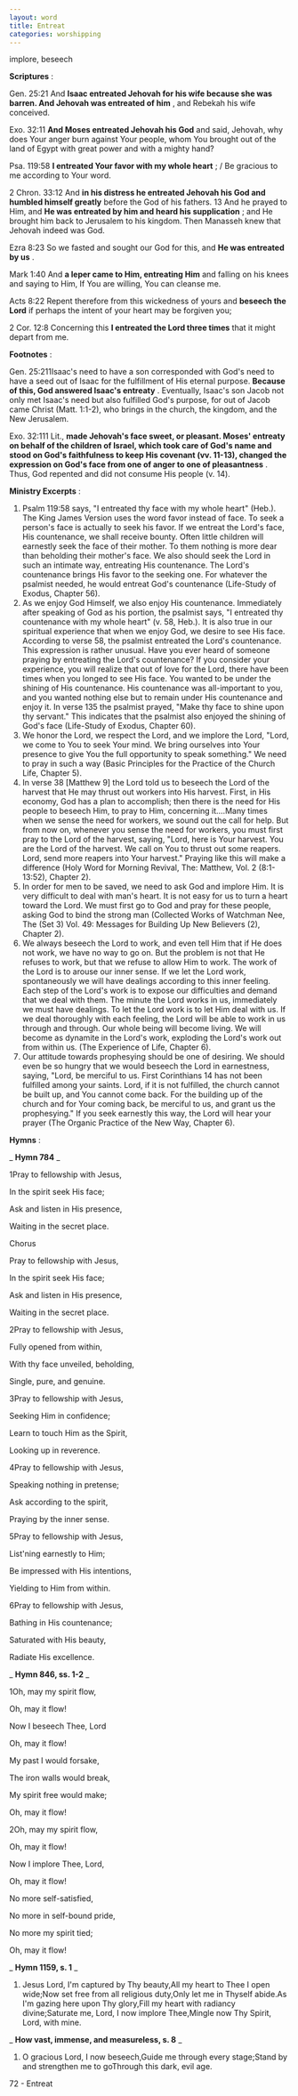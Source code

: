 ```yaml
---
layout: word
title: Entreat
categories: worshipping
---
```


implore, beseech

**Scriptures** :

Gen. 25:21 And **Isaac entreated Jehovah for his wife because she was barren. And Jehovah was entreated of him** , and Rebekah his wife conceived.

Exo. 32:11 **And Moses entreated Jehovah his God** and said, Jehovah, why does Your anger burn against Your people, whom You brought out of the land of Egypt with great power and with a mighty hand?

Psa. 119:58 **I entreated Your favor with my whole heart** ; / Be gracious to me according to Your word.

2 Chron. 33:12 And **in his distress he entreated Jehovah his God and humbled himself greatly** before the God of his fathers. 13 And he prayed to Him, and **He was entreated by him and heard his supplication** ; and He brought him back to Jerusalem to his kingdom. Then Manasseh knew that Jehovah indeed was God.

Ezra 8:23 So we fasted and sought our God for this, and **He was entreated by us** .

Mark 1:40 And **a leper came to Him, entreating Him** and falling on his knees and saying to Him, If You are willing, You can cleanse me.

Acts 8:22 Repent therefore from this wickedness of yours and **beseech the Lord** if perhaps the intent of your heart may be forgiven you;

2 Cor. 12:8 Concerning this **I entreated the Lord three times** that it might depart from me.

**Footnotes** :

Gen. 25:211Isaac's need to have a son corresponded with God's need to have a seed out of Isaac for the fulfillment of His eternal purpose. **Because of this, God answered Isaac's entreaty** . Eventually, Isaac's son Jacob not only met Isaac's need but also fulfilled God's purpose, for out of Jacob came Christ (Matt. 1:1-2), who brings in the church, the kingdom, and the New Jerusalem.

Exo. 32:111 Lit., **made Jehovah's face sweet, or pleasant. Moses' entreaty on behalf of the children of Israel, which took care of God's name and stood on God's faithfulness to keep His covenant (vv. 11-13), changed the expression on God's face from one of anger to one of pleasantness** . Thus, God repented and did not consume His people (v. 14).

**Ministry Excerpts** :

  1. Psalm 119:58 says, "I entreated thy face with my whole heart" (Heb.). The King James Version uses the word favor instead of face. To seek a person's face is actually to seek his favor. If we entreat the Lord's face, His countenance, we shall receive bounty. Often little children will earnestly seek the face of their mother. To them nothing is more dear than beholding their mother's face. We also should seek the Lord in such an intimate way, entreating His countenance. The Lord's countenance brings His favor to the seeking one. For whatever the psalmist needed, he would entreat God's countenance (Life-Study of Exodus, Chapter 56).
  2. As we enjoy God Himself, we also enjoy His countenance. Immediately after speaking of God as his portion, the psalmist says, "I entreated thy countenance with my whole heart" (v. 58, Heb.). It is also true in our spiritual experience that when we enjoy God, we desire to see His face. According to verse 58, the psalmist entreated the Lord's countenance. This expression is rather unusual. Have you ever heard of someone praying by entreating the Lord's countenance? If you consider your experience, you will realize that out of love for the Lord, there have been times when you longed to see His face. You wanted to be under the shining of His countenance. His countenance was all-important to you, and you wanted nothing else but to remain under His countenance and enjoy it. In verse 135 the psalmist prayed, "Make thy face to shine upon thy servant." This indicates that the psalmist also enjoyed the shining of God's face (Life-Study of Exodus, Chapter 60).
1. We honor the Lord, we respect the Lord, and we implore the Lord, "Lord, we come to You to seek Your mind. We bring ourselves into Your presence to give You the full opportunity to speak something." We need to pray in such a way (Basic Principles for the Practice of the Church Life, Chapter 5).
  1. In verse 38 [Matthew 9] the Lord told us to beseech the Lord of the harvest that He may thrust out workers into His harvest. First, in His economy, God has a plan to accomplish; then there is the need for His people to beseech Him, to pray to Him, concerning it.…Many times when we sense the need for workers, we sound out the call for help. But from now on, whenever you sense the need for workers, you must first pray to the Lord of the harvest, saying, "Lord, here is Your harvest. You are the Lord of the harvest. We call on You to thrust out some reapers. Lord, send more reapers into Your harvest." Praying like this will make a difference (Holy Word for Morning Revival, The: Matthew, Vol. 2 (8:1-13:52), Chapter 2).
  2. In order for men to be saved, we need to ask God and implore Him. It is very difficult to deal with man's heart. It is not easy for us to turn a heart toward the Lord. We must first go to God and pray for these people, asking God to bind the strong man (Collected Works of Watchman Nee, The (Set 3) Vol. 49: Messages for Building Up New Believers (2), Chapter 2).
  3. We always beseech the Lord to work, and even tell Him that if He does not work, we have no way to go on. But the problem is not that He refuses to work, but that we refuse to allow Him to work. The work of the Lord is to arouse our inner sense. If we let the Lord work, spontaneously we will have dealings according to this inner feeling. Each step of the Lord's work is to expose our difficulties and demand that we deal with them. The minute the Lord works in us, immediately we must have dealings. To let the Lord work is to let Him deal with us. If we deal thoroughly with each feeling, the Lord will be able to work in us through and through. Our whole being will become living. We will become as dynamite in the Lord's work, exploding the Lord's work out from within us. (The Experience of Life, Chapter 6).
  4. Our attitude towards prophesying should be one of desiring. We should even be so hungry that we would beseech the Lord in earnestness, saying, "Lord, be merciful to us. First Corinthians 14 has not been fulfilled among your saints. Lord, if it is not fulfilled, the church cannot be built up, and You cannot come back. For the building up of the church and for Your coming back, be merciful to us, and grant us the prophesying." If you seek earnestly this way, the Lord will hear your prayer (The Organic Practice of the New Way, Chapter 6).

**Hymns** :

_ **Hymn 784** _

1Pray to fellowship with Jesus,

In the spirit seek His face;

Ask and listen in His presence,

Waiting in the secret place.

Chorus

Pray to fellowship with Jesus,

In the spirit seek His face;

Ask and listen in His presence,

Waiting in the secret place.

2Pray to fellowship with Jesus,

Fully opened from within,

With thy face unveiled, beholding,

Single, pure, and genuine.

3Pray to fellowship with Jesus,

Seeking Him in confidence;

Learn to touch Him as the Spirit,

Looking up in reverence.

4Pray to fellowship with Jesus,

Speaking nothing in pretense;

Ask according to the spirit,

Praying by the inner sense.

5Pray to fellowship with Jesus,

List'ning earnestly to Him;

Be impressed with His intentions,

Yielding to Him from within.

6Pray to fellowship with Jesus,

Bathing in His countenance;

Saturated with His beauty,

Radiate His excellence.

_ **Hymn 846, ss. 1-2** _

1Oh, may my spirit flow,

Oh, may it flow!

Now I beseech Thee, Lord

Oh, may it flow!

My past I would forsake,

The iron walls would break,

My spirit free would make;

Oh, may it flow!

2Oh, may my spirit flow,

Oh, may it flow!

Now I implore Thee, Lord,

Oh, may it flow!

No more self-satisfied,

No more in self-bound pride,

No more my spirit tied;

Oh, may it flow!

_ **Hymn 1159, s. 1** _

1. Jesus Lord, I'm captured by Thy beauty,All my heart to Thee I open wide;Now set free from all religious duty,Only let me in Thyself abide.As I'm gazing here upon Thy glory,Fill my heart with radiancy divine;Saturate me, Lord, I now implore Thee,Mingle now Thy Spirit, Lord, with mine.

_ **How vast, immense, and measureless, s. 8** _

1. O gracious Lord, I now beseech,Guide me through every stage;Stand by and strengthen me to goThrough this dark, evil age.

72 - Entreat
